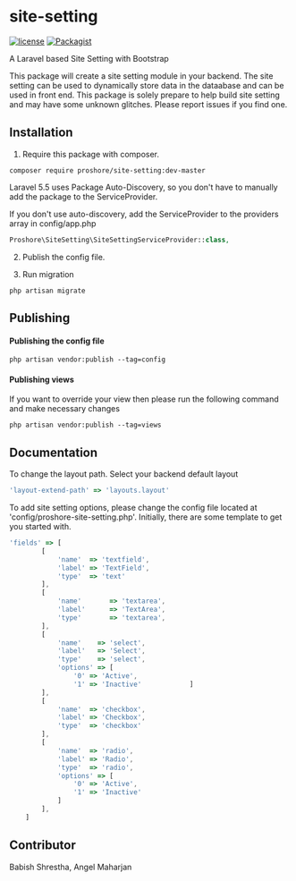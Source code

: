 # site-setting
[![license](https://img.shields.io/github/license/proshore/site-setting.svg)](https://github.com/proshore/site-setting/blob/master/LICENSE)
[![Packagist](https://img.shields.io/packagist/v/proshore/site-setting.svg)](https://packagist.org/packages/proshore/site-setting)

A Laravel based Site Setting with Bootstrap

This package will create a site setting module in your backend. The site setting can be used to dynamically store data in the dataabase and can be used in front end. This package is solely prepare to help build site setting and may have some unknown glitches. Please report issues if you find one.

## Installation
1. Require this package with composer.

```shell
composer require proshore/site-setting:dev-master
```

Laravel 5.5 uses Package Auto-Discovery, so you don't have to manually add the package to the ServiceProvider.


If you don't use auto-discovery, add the ServiceProvider to the providers array in config/app.php

```php
Proshore\SiteSetting\SiteSettingServiceProvider::class,
```

2. Publish the config file. 

3. Run migration
````Shell
php artisan migrate
````

## Publishing
#### Publishing the config file
````shell
php artisan vendor:publish --tag=config
````

#### Publishing views
If you want to override your view then please run the following command and make necessary changes
````shell
php artisan vendor:publish --tag=views
````

## Documentation
To change the layout path. Select your backend default layout
````javascript
'layout-extend-path' => 'layouts.layout'
````

To add site setting options, please change the config file located at 'config/proshore-site-setting.php'. Initially, there are some template to get you started with.
```javascript
'fields' => [
        [    
            'name'  => 'textfield',
            'label' => 'TextField',
            'type'  => 'text'
        ],
        [
            'name'       => 'textarea',
            'label'      => 'TextArea',
            'type'       => 'textarea',
        ],
        [
            'name'    => 'select',
            'label'   => 'Select',
            'type'    => 'select',
            'options' => [
                '0' => 'Active',
                '1' => 'Inactive'            ]
        ],
        [
            'name'  => 'checkbox',
            'label' => 'Checkbox',
            'type'  => 'checkbox'
        ],
        [
            'name'  => 'radio',
            'label' => 'Radio',
            'type'  => 'radio',
            'options' => [
                '0' => 'Active',
                '1' => 'Inactive'
            ]
        ],
    ]
````

## Contributor
Babish Shrestha, Angel Maharjan
